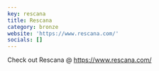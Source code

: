 ```yaml
---
key: rescana
title: Rescana
category: bronze
website: 'https://www.rescana.com/'
socials: []
---
```


Check out Rescana @ https://www.rescana.com/
